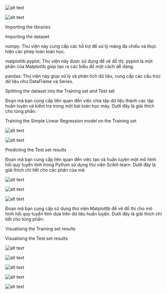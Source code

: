 ![alt text](image.png)

![alt text](image-1.png)

Importing the libraries

Importing the dataset

numpy: Thư viện này cung cấp các hỗ trợ để xử lý mảng đa chiều và thực hiện các phép toán toán học.

matplotlib.pyplot: Thư viện này được sử dụng để vẽ đồ thị. pyplot là một phần của Matplotlib giúp tạo ra các biểu đồ một cách dễ dàng.

pandas: Thư viện này giúp xử lý và phân tích dữ liệu, cung cấp các cấu trúc dữ liệu như DataFrame và Series.

Splitting the dataset into the Training set and Test set

Đoạn mã bạn cung cấp liên quan đến việc chia tập dữ liệu thành các tập huấn luyện và kiểm tra trong một bài toán học máy. Dưới đây là giải thích cho từng phần:

Training the Simple Linear Regression model on the Training set

![alt text](image-2.png)

![alt text](image-3.png)

 Predicting the Test set results

Đoạn mã bạn cung cấp liên quan đến việc tạo và huấn luyện một mô hình hồi quy tuyến tính trong Python sử dụng thư viện Scikit-learn. Dưới đây là giải thích chi tiết cho các phần của mã:

![alt text](image-4.png)

![alt text](image-5.png)

![alt text](image-6.png)

Đoạn mã bạn cung cấp sử dụng thư viện Matplotlib để vẽ đồ thị cho mô hình hồi quy tuyến tính dựa trên dữ liệu huấn luyện. Dưới đây là giải thích chi tiết cho từng phần:

Visualising the Training set results

Visualising the Test set results

![alt text](image-7.png)

![alt text](image-8.png)

![alt text](image-9.png)

![alt text](image-10.png)

![alt text](image-11.png)

























